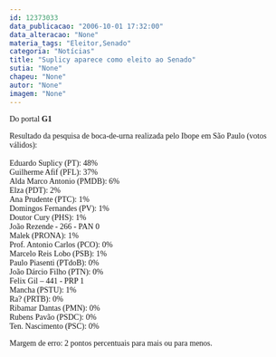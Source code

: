 ```yaml
---
id: 12373033
data_publicacao: "2006-10-01 17:32:00"
data_alteracao: "None"
materia_tags: "Eleitor,Senado"
categoria: "Notícias"
title: "Suplicy aparece como eleito ao Senado"
sutia: "None"
chapeu: "None"
autor: "None"
imagem: "None"
---
```

<p><P><FONT face=Verdana>Do portal <STRONG>G1</STRONG></FONT></P></p>
<p><P><FONT face=Verdana>Resultado da pesquisa de boca-de-urna realizada pelo Ibope em São Paulo (votos válidos):<BR></FONT><FONT face=Verdana><BR>Eduardo Suplicy (PT): 48%<BR>Guilherme Afif (PFL): 37%<BR>Alda Marco Antonio (PMDB): 6%<BR>Elza (PDT): 2%<BR>Ana Prudente (PTC): 1%<BR>Domingos Fernandes (PV): 1%<BR>Doutor Cury (PHS): 1%<BR>João Rezende - 266 - PAN 0<BR>Malek (PRONA): 1%<BR>Prof. Antonio Carlos (PCO): 0%<BR>Marcelo Reis Lobo (PSB): 1%<BR>Paulo Piasenti (PTdoB): 0%<BR>João Dárcio Filho (PTN): 0%<BR>Felix Gil – 441 - PRP 1<BR>Mancha (PSTU): 1%<BR>Ra? (PRTB): 0%<BR>Ribamar Dantas (PMN): 0%<BR>Rubens Pavão (PSDC): 0%<BR>Ten. Nascimento (PSC): 0%<BR></FONT></P></p>
<p><P><FONT face=Verdana>Margem de erro: 2 pontos percentuais para mais ou para menos.</FONT></P> </p>
